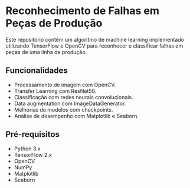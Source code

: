 # Reconhecimento de Falhas em Peças de Produção

Este repositório contém um algoritmo de machine learning implementado utilizando TensorFlow e OpenCV para reconhecer e classificar falhas em peças de uma linha de produção.

## Funcionalidades

- Processamento de imagem com OpenCV.
- Transfer Learning com ResNet50.
- Classificação com redes neurais convolucionais.
- Data augmentation com ImageDataGenerator.
- Melhorias de modelos com checkpoints.
- Análise de desempenho com Matplotlib e Seaborn.

## Pré-requisitos

- Python 3.x
- TensorFlow 2.x
- OpenCV
- NumPy
- Matplotlib
- Seaborn

